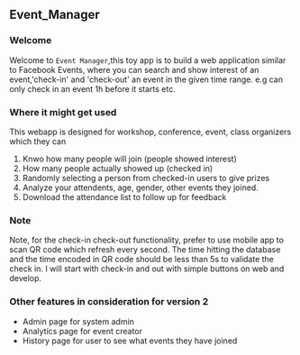 ## Event_Manager

### Welcome
Welcome to `Event Manager`,this toy app is to build a web application similar to Facebook Events, where you can search and show interest of an event,'check-in' and 'check-out' an event in the given time range. e.g can only check in an event 1h before it starts etc.

### Where it might get used
This webapp is designed for workshop, conference, event, class organizers which they can

1. Knwo how many people will join (people showed interest)
2. How many people actually showed up (checked in)
3. Randomly selecting a person from checked-in users to give prizes
4. Analyze your attendents, age, gender, other events they joined.
5. Download the attendance list to follow up for feedback

### Note
Note, for the check-in check-out functionality, prefer to use mobile app to scan QR code which refresh every second. The time hitting the database and the time encoded in QR code should be less than 5s to validate the check in. I will start with check-in and out with simple buttons on web and develop.

### Other features in consideration for version 2
* Admin page for system admin
* Analytics page for event creator
* History page for user to see what events they have joined
